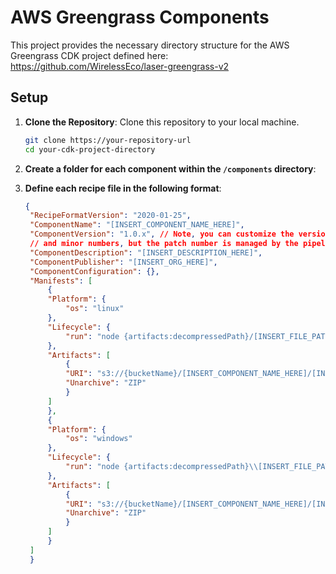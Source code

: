 # AWS Greengrass Components

This project provides the necessary directory structure for the AWS Greengrass CDK project defined here: https://github.com/WirelessEco/laser-greengrass-v2

## Setup

1. **Clone the Repository**: Clone this repository to your local machine.

    ```bash
    git clone https://your-repository-url
    cd your-cdk-project-directory
    ```
2. **Create a folder for each component within the `/components` directory**:
3. **Define each recipe file in the following format**:
   ```json
   {
    "RecipeFormatVersion": "2020-01-25",
    "ComponentName": "[INSERT_COMPONENT_NAME_HERE]",
    "ComponentVersion": "1.0.x", // Note, you can customize the version major 
    // and minor numbers, but the patch number is managed by the pipeline.
    "ComponentDescription": "[INSERT_DESCRIPTION_HERE]",
    "ComponentPublisher": "[INSERT_ORG_HERE]",
    "ComponentConfiguration": {},
    "Manifests": [
        {
        "Platform": {
            "os": "linux"
        },
        "Lifecycle": {
            "run": "node {artifacts:decompressedPath}/[INSERT_FILE_PATH_HERE]"
        },
        "Artifacts": [
            {
            "URI": "s3://{bucketName}/[INSERT_COMPONENT_NAME_HERE]/[INSERT_COMPONENT_NAME_HERE].zip",
            "Unarchive": "ZIP"
            }
        ]
        },
        {
        "Platform": {
            "os": "windows"
        },
        "Lifecycle": {
            "run": "node {artifacts:decompressedPath}\\[INSERT_FILE_PATH_HERE]"
        },
        "Artifacts": [
            {
            "URI": "s3://{bucketName}/[INSERT_COMPONENT_NAME_HERE]/[INSERT_COMPONENT_NAME_HERE].zip",
            "Unarchive": "ZIP"
            }
        ]
        }
    ]
    }
   ```
